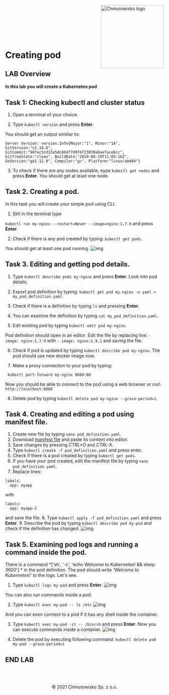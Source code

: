 <img src="../../../img/logo.png" alt="Chmurowisko logo" width="200" align="right">
<br><br>
<br><br>
<br><br>

# Creating pod

## LAB Overview

#### In this lab you will create a Kubernetes pod

## Task 1: Checking kubectl and cluster status


1. Open a terminal of your choice.

2. Type ```kubectl version``` and press **Enter**.

You should get an output similiar to:

```Client Version: version.Info{Major:"1", Minor:"14", GitVersion:"v1.14.3", GitCommit:"5e53fd6bc17c0dec8434817e69b04a25d8ae0ff0", GitTreeState:"clean", BuildDate:"2019-06-06T01:44:30Z", GoVersion:"go1.12.5", Compiler:"gc", Platform:"darwin/amd64"}
Server Version: version.Info{Major:"1", Minor:"14", GitVersion:"v1.14.6", GitCommit:"96fac5cd13a5dc064f7d9f4f23030a6aeface6cc", GitTreeState:"clean", BuildDate:"2019-08-19T11:05:16Z", GoVersion:"go1.12.9", Compiler:"gc", Platform:"linux/amd64"}
```

3. To check if there are any nodes available, eype ```kubectl get nodes``` and press **Enter**.
You should get at least one node.

## Task 2. Creating a pod.

In this task you will create your simple pod using CLI.

1. Still in the terminal type

```kubectl run my-nginx --restart=Never --image=nginx:1.7.9``` and press **Enter**.

2. Check if there is any pod created by typing: ```kubectl get pods```.

You should get at least one pod running.
![img](./img/get_pods.png)

## Task 3. Editing and getting pod details.

1. Type ```kubectl describe pods my-nginx``` and press **Enter**.
Look into pod details.

2. Export pod definition by typing: ```kubectl get pod my-nginx -o yaml > my_pod_definition.yaml```

3. Check if there is a definition by typing ```ls``` and pressing **Enter**.

4. You can examine the definition by typing ```cat my_pod_definition.yaml```.

5. Edit existing pod by typing ```kubectl edit pod my-nginx```.

Pod definition should open in an editor. Edit the file by replacing line:
```- image: nginx:1.7.9``` with ```- image: nginx:1.9.1``` and saving the file.

6. Check if pod is updated by typing ```kubectl describe pod my-nginx```. The pod should use new docker image now.

7. Make a proxy connection to your pod by typing:

``` kubectl port-forward my-nginx 8080:80```

Now you should be able to connect to the pod using a web browser or curl. ```http://localhost:8080```


8. Delete pod by typing ```kubectl delete pod my-nginx --grace-period=1```.

## Task 4. Creating and editing a pod using manifest file.

1. Create new file by typing ``nano pod_definition.yaml``.
2. Download [manifest file](./files/pod_definition.yaml) and paste its content into editor.
3. Save changes by pressing *CTRL+O* and *CTRL-X*.
4. Type ``kubectl create -f pod_definition.yaml`` and press enter.
5. Check if there is a pod created by typing ``kubectl get pods``.
6. If you have your pod created, edit the manifest file by typing ``nano pod_definition.yaml``.
7. Replace lines:

```  
labels:
  app: myapp
```
with
```
labels:
  app: myapp-2
```
and save the file.
8. Type ``kubectl apply -f pod_definition.yaml`` and press **Enter**.
9. Describe the pod by typing ``kubectl describe pod my-pod`` and check if the definition has changed.
![img](./img/pod_definition_changed.png)

## Task 5. Examining pod logs and running a command inside the pod.

There is a command *['sh', '-c', 'echo Welcome to Kubernetes! && sleep 3600'] * in the pod definition. The pod should write *'Welcome to Kubernetes!'* to the logs. Let's see.

1. Type ``kubectl logs my-pod`` and press **Enter**.
![img](./img/logs.png)

You can also run commands inside a pod.

2. Type ``kubectl exec my-pod -- ls /etc``
![img](./img/exec.png)

And you can even connect to a pod if it has any shell inside the container.

3. Type ``kubectl exec my-pod -it -- /bin/sh`` and press **Enter**.
Now you can execute commands inside a container.
![img](./img/connect.png)

4. Delete the pod by executing following command:
``
kubectl delete pod my-pod --grace-period=1
``

## END LAB

<br><br>

<center><p>&copy; 2021 Chmurowisko Sp. z o.o.<p></center>
